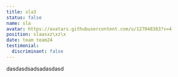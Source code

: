 ```yaml
---
title: sla3
status: false
name: sla
avatar: https://avatars.githubusercontent.com/u/127048383?v=4
position: slaasxz\xz\x
date: team team24
testimonial:
  discriminant: false
---
```

dasdasdsadsadasdasd
